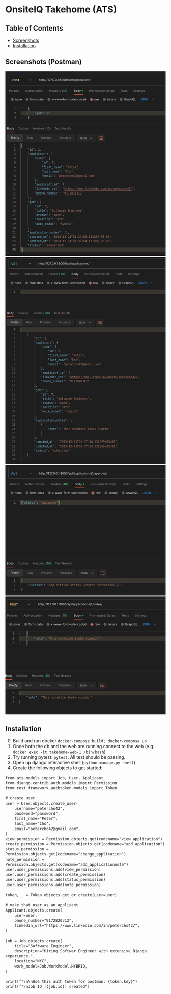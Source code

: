 
# OnsiteIQ Takehome (ATS)

## Table of Contents

- [Screenshots](#screenshots)
- [Installation](#installation)

  
## Screenshots (Postman)
![Create](https://github.com/petercho42/onsiteiq-takehome/blob/main/screenshots/create.png)
![List](https://github.com/petercho42/onsiteiq-takehome/blob/main/screenshots/list.png)
![Approve](https://github.com/petercho42/onsiteiq-takehome/blob/main/screenshots/approve.png)
![Note](https://github.com/petercho42/onsiteiq-takehome/blob/main/screenshots/note.png)


## Installation
0. Build and run docker `docker-compose build; docker-compose up`
1. Once both the db and the web are running connect to the web
(e.g. `docker exec -it takehome-web-1 /bin/bash`)
2. Try running pytest: `pytest`. All test should be passing.
3. Open up django interactive shell (`python manage.py shell`)
4. Create the following objects to get started:
```
from ats.models import Job, User, Applicant
from django.contrib.auth.models import Permission
from rest_framework.authtoken.models import Token

# create user
user = User.objects.create_user(
    username="petercho42",
    password="password",
    first_name="Peter",
    last_name="Cho",
    email="petercho42@gmail.com",
)
view_permission = Permission.objects.get(codename="view_application")
create_permission = Permission.objects.get(codename="add_application")
status_permission = Permission.objects.get(codename="change_application")
note_permission = Permission.objects.get(codename="add_applicationnote")
user.user_permissions.add(view_permission)
user.user_permissions.add(create_permission)
user.user_permissions.add(status_permission)
user.user_permissions.add(note_permission)

token, _ = Token.objects.get_or_create(user=user)

# make that user as an applicant
Applicant.objects.create(
    user=user,
    phone_number="9172820312",
    linkedin_url="https://www.linkedin.com/in/petercho42/",
)

job = Job.objects.create(
    title="Software Engineer",
    description="Hiring Softwar Engineer with extensive Django experience.",
    location="NYC",
    work_model=Job.WorkModel.HYBRID,
)

print(f"\n\nUse this auth token for postman: {token.key}")
print(f"\nJob ID [{job.id}] created")
``` 